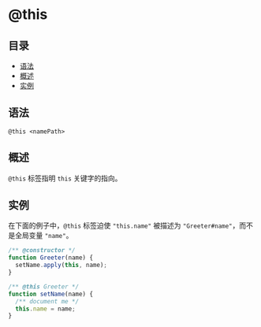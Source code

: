 # @this

## 目录

- [语法](#语法)
- [概述](#概述)
- [实例](#实例)

## 语法

```
@this <namePath>
```

## 概述

`@this` 标签指明 `this` 关键字的指向。

## 实例

在下面的例子中，`@this` 标签迫使 `"this.name"` 被描述为 `"Greeter#name"`，而不是全局变量 `"name"`。

```js
/** @constructor */
function Greeter(name) {
  setName.apply(this, name);
}

/** @this Greeter */
function setName(name) {
  /** document me */
  this.name = name;
}
```

